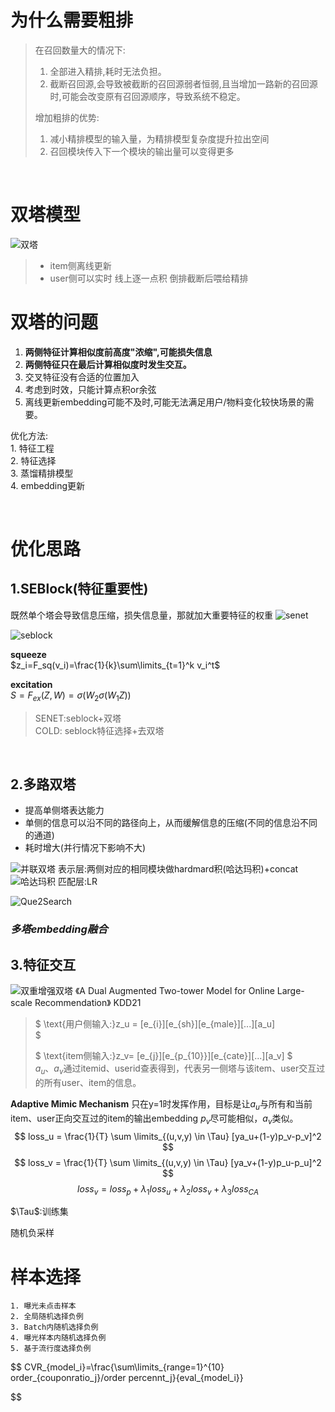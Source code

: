 # 为什么需要粗排
> 在召回数量大的情况下:  
> 1. 全部进入精排,耗时无法负担。
> 2. 截断召回源,会导致被截断的召回源弱者恒弱,且当增加一路新的召回源时,可能会改变原有召回源顺序，导致系统不稳定。   
>
> 增加粗排的优势:  
> 1. 减小精排模型的输入量，为精排模型复杂度提升拉出空间
> 2. 召回模块传入下一个模块的输出量可以变得更多

<br>

# 双塔模型
![双塔](./pics/双塔.png)
> - item侧离线更新
> - user侧可以实时
> 线上逐一点积
> 倒排截断后喂给精排

# 双塔的问题
1. **两侧特征计算相似度前高度"浓缩",可能损失信息**
2. **两侧特征只在最后计算相似度时发生交互。**
3. 交叉特征没有合适的位置加入
4. 考虑到时效，只能计算点积or余弦
5. 离线更新embedding可能不及时,可能无法满足用户/物料变化较快场景的需要。

优化方法:  
    1. 特征工程  
    2. 特征选择  
    3. 蒸馏精排模型  
    4. embedding更新  

<br>

# 优化思路

## 1.SEBlock(特征重要性)  
既然单个塔会导致信息压缩，损失信息量，那就加大重要特征的权重
![senet](./pics/senet.png)

![seblock](./pics/seblock.png)

**squeeze**  
$z_i=F_sq(v_i)=\frac{1}{k}\sum\limits_{t=1}^k v_i^t$  

**excitation**  
$S=F_{ex}(Z,W)=\sigma(W_2\sigma(W_1Z))$

> SENET:seblock+双塔   
> COLD: seblock特征选择+去双塔
<br>

## 2.多路双塔 
- 提高单侧塔表达能力
- 单侧的信息可以沿不同的路径向上，从而缓解信息的压缩(不同的信息沿不同的通道)
- 耗时增大(并行情况下影响不大)



![并联双塔](./pics/并联双塔.png)
表示层:两侧对应的相同模块做hardmard积(哈达玛积)+concat
![哈达玛积](./pics/哈达玛积.png)
匹配层:LR

![Que2Search](./pics/Que2Search.png)

### ***多塔embedding融合***


## 3.特征交互  
![双重增强双塔](./pics/双重增强双塔.png)
《A Dual Augmented Two-tower Model for Online Large-scale Recommendation》   KDD21   

>$
\text{用户侧输入:}z_u = [e_{i}][e_{sh}][e_{male}][...][a_u]   
$
>
>$
\text{item侧输入:}z_v= [e_{j}][e_{p_{10}}][e_{cate}][...][a_v]
$  
$a_u$、$a_v$通过itemid、userid查表得到，代表另一侧塔与该item、user交互过的所有user、item的信息。  


**Adaptive Mimic Mechanism**
只在y=1时发挥作用，目标是让$a_u$与所有和当前item、user正向交互过的item的输出embedding $p_v$尽可能相似，$a_v$类似。
$$
loss_u = \frac{1}{T} \sum \limits_{(u,v,y) \in \Tau} [ya_u+(1-y)p_v-p_v]^2
$$
$$
loss_v = \frac{1}{T} \sum \limits_{(u,v,y) \in \Tau} [ya_v+(1-y)p_u-p_u]^2
$$
$$
loss_v = loss_p + \lambda_1 loss_u + \lambda_2loss_v+\lambda_3 loss_{CA}
$$

$\Tau$:训练集

随机负采样
<br>

# 样本选择

    1. 曝光未点击样本  
    2. 全局随机选择负例  
    3. Batch内随机选择负例  
    4. 曝光样本内随机选择负例  
    5. 基于流行度选择负例  


$$
CVR_{model_i}=\frac{\sum\limits_{range=1}^{10} order_{couponratio_j}/order percennt_j}{eval_{model_i}}

$$
